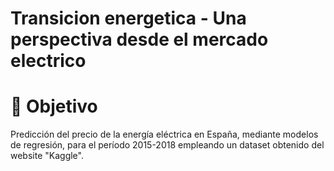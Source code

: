 # Transicion energetica - Una perspectiva desde el mercado electrico
# 🎯 Objetivo
Predicción del precio de la energía eléctrica en España, mediante modelos de regresión, para el período 2015-2018 empleando un dataset obtenido del website "Kaggle".
